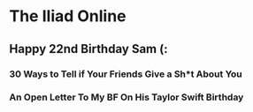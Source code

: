 # The Iliad Online
## Happy 22nd Birthday Sam (:

### 30 Ways to Tell if Your Friends Give a Sh*t About You

### An Open Letter To My BF On His Taylor Swift Birthday
